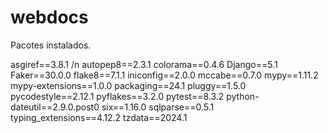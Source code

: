 # webdocs

Pacotes instalados.
                       
asgiref==3.8.1 /n
autopep8==2.3.1
colorama==0.4.6
Django==5.1
Faker==30.0.0
flake8==7.1.1
iniconfig==2.0.0
mccabe==0.7.0
mypy==1.11.2
mypy-extensions==1.0.0
packaging==24.1
pluggy==1.5.0
pycodestyle==2.12.1
pyflakes==3.2.0
pytest==8.3.2
python-dateutil==2.9.0.post0
six==1.16.0
sqlparse==0.5.1
typing_extensions==4.12.2
tzdata==2024.1
